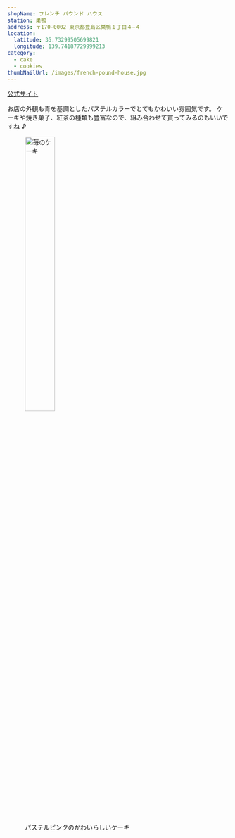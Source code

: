 ```yaml
---
shopName: フレンチ パウンド ハウス
station: 巣鴨
address: 〒170-0002 東京都豊島区巣鴨１丁目４−４
location:
  latitude: 35.73299505699821
  longitude: 139.74187729999213
category:
  - cake
  - cookies
thumbNailUrl: /images/french-pound-house.jpg
---
```


<a href="https://frenchpoundhouse.shopinfo.jp/" target="_blank">公式サイト</a>

お店の外観も青を基調としたパステルカラーでとてもかわいい雰囲気です。
ケーキや焼き菓子、紅茶の種類も豊富なので、組み合わせて買ってみるのもいいですね ♪

<figure>
  <img width="40%" src="/images/french-pound-house.jpg" alt="苺のケーキ" />
  <figcaption>パステルピンクのかわいらしいケーキ</figcaption>
</figure>

